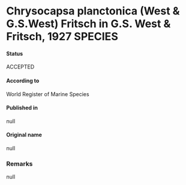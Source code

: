 Chrysocapsa planctonica (West & G.S.West) Fritsch in G.S. West & Fritsch, 1927 SPECIES
=======

#### Status
ACCEPTED

#### According to
World Register of Marine Species

#### Published in
null

#### Original name
null

### Remarks
null